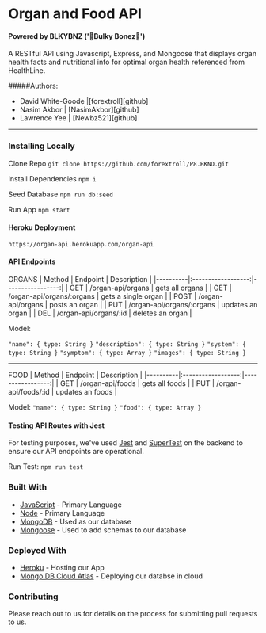 # Organ and Food API 
#### Powered by BLKYBNZ ('💪Bulky Bonez🩻')

A RESTful API using Javascript, Express, and Mongoose that displays organ health facts and nutritional info for optimal organ health referenced from HealthLine. 

#####Authors: 
<ul>
<li>David White-Goode |[forextroll][github]
<li>Nasim Akbor | [NasimAkbor][github] </li>
<li>Lawrence Yee | [Newbz521][github] </li></ul>

__________

### Installing Locally

Clone Repo
`git clone https://github.com/forextroll/P8.BKND.git`

Install Dependencies
`npm i`

Seed Database
`npm run db:seed`

Run App
`npm start`

#### Heroku Deployment
`https://organ-api.herokuapp.com/organ-api`

#### API Endpoints

ORGANS 
| Method   |      Endpoint      |  Description |
|----------|:------------------:|-----------------:|
| GET |    /organ-api/organs  |   gets all organs |
| GET | /organ-api/organs/:organs |    gets a single organ |
| POST |    /organ-api/organs   |   posts an organ |
| PUT | /organ-api/organs/:organs |    updates an organ |
| DEL |    /organ-api/organs/:id  |   deletes an organ |

Model: 

`"name": { type: String }`
`"description": { type: String }`
`"system": { type: String }`
`"symptom": { type: Array }`
`"images": { type: String }`
___

FOOD
| Method   |      Endpoint      |  Description |
|----------|:------------------:|-----------------:|
| GET |    /organ-api/foods  |   gets all foods |
| PUT | /organ-api/foods/:id |    updates an foods |

Model:
`"name": { type: String }`
`"food": { type: Array }`

#### Testing API Routes with Jest
For testing purposes, we've used [Jest](https://jestjs.io) and [SuperTest](https://www.npmjs.com/package/supertest) on the backend to ensure our API endpoints are operational.

Run Test:
`npm run test`

### Built With

* [JavaScript](https://developer.mozilla.org/en-US/docs/Web/JavaScript) - Primary Language
* [Node](https://nodejs.dev/) - Primary Language
* [MongoDB](https://www.mongodb.com/) - Used as our database
* [Mongoose](https://mongoosejs.com/) - Used to add schemas to our database

### Deployed With
* [Heroku](https://id.heroku.com/login) - Hosting our App
* [Mongo DB Cloud Atlas](https://www.mongodb.com/atlas/database) - Deploying our databse in cloud

### Contributing

Please reach out to us for details on the process for submitting pull requests to us.






